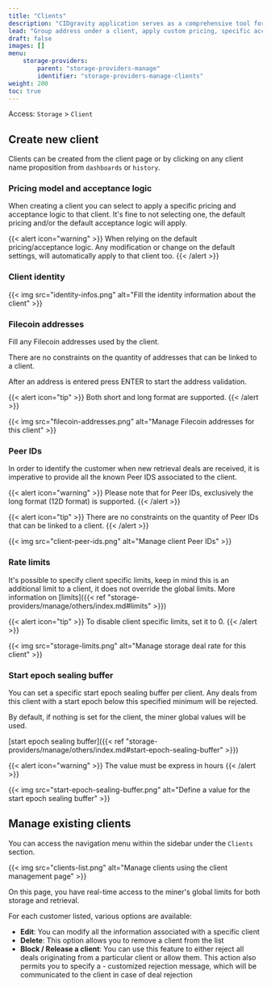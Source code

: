 ```yaml
---
title: "Clients"
description: "CIDgravity application serves as a comprehensive tool for managing and monitoring of : clients, pricing, acceptance criterias, avalability and activity."
lead: "Group address under a client, apply custom pricing, specific acceptance criterias, priority, and get advanced insight on clients activity."
draft: false
images: []
menu:
    storage-providers:
        parent: "storage-providers-manage"
        identifier: "storage-providers-manage-clients"
weight: 200
toc: true
---
```



Access: `Storage` > `Client`

## Create new client

Clients can be created from the client page or by clicking on any client name proposition from `dashboards` or `history`.

### Pricing model and acceptance logic

When creating a client you can select to apply a specific pricing and acceptance logic to that client.
It's fine to not selecting one, the default pricing and/or the default acceptance logic will apply.

{{< alert icon="warning" >}}
When relying on the default pricing/acceptance logic. Any modification or change on the default settings, will automatically apply to that client too.
{{< /alert >}}

### Client identity

{{< img src="identity-infos.png" alt="Fill the identity information about the client" >}}

### Filecoin addresses

Fill any Filecoin addresses used by the client. 

There are no constraints on the quantity of addresses that can be linked to a client.

After an address is entered press ENTER to start the address validation. 

{{< alert icon="tip" >}}
Both short and long format are supported. 
{{< /alert >}}

{{< img src="filecoin-addresses.png" alt="Manage Filecoin addresses for this client" >}}

### Peer IDs

In order to identify the customer when new retrieval deals are received, it is imperative to provide all the known Peer IDS associated to the client.

{{< alert icon="warning" >}}
Please note that for Peer IDs, exclusively the long format (12D format) is supported.
{{< /alert >}}

{{< alert icon="tip" >}}
There are no constraints on the quantity of Peer IDs that can be linked to a client.
{{< /alert >}}

{{< img src="client-peer-ids.png" alt="Manage client Peer IDs" >}}

### Rate limits

It's possible to specify client specific limits, keep in mind this is an additional limit to a client, it does not override the global limits. More information on [limits]({{< ref "storage-providers/manage/others/index.md#limits" >}})

{{< alert icon="tip" >}}
To disable client specific limits, set it to 0.
{{< /alert >}}

{{< img src="storage-limits.png" alt="Manage storage deal rate for this client" >}}

### Start epoch sealing buffer

You can set a specific start epoch sealing buffer per client.
Any deals from this client with a start epoch below this specified minimum will be rejected. 

By default, if nothing is set for the client, the miner global values will be used.

[start epoch sealing buffer]({{< ref "storage-providers/manage/others/index.md#start-epoch-sealing-buffer" >}})

{{< alert icon="warning" >}}
The value must be express in hours
{{< /alert >}}

{{< img src="start-epoch-sealing-buffer.png" alt="Define a value for the start epoch sealing buffer" >}}

## Manage existing clients

You can access the navigation menu within the sidebar under the `Clients` section.

{{< img src="clients-list.png" alt="Manage clients using the client management page" >}}

On this page, you have real-time access to the miner's global limits for both storage and retrieval.

For each customer listed, various options are available:

- **Edit**: You can modify all the information associated with a specific client
- **Delete**: This option allows you to remove a client from the list
- **Block / Release a client**: You can use this feature to either reject all deals originating from a particular client or allow them. This action also permits you to specify a - customized rejection message, which will be communicated to the client in case of deal rejection

